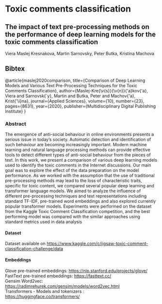 # Toxic comments classification

## The impact of text pre-processing methods on the performance of deep learning models for the toxic comments classification

Viera Maslej Kresnakova, Martin Sarnovsky, Peter Butka, Kristina Machova

## Bibtex
@article{maslej2020comparison,
  title={Comparison of Deep Learning Models and Various Text Pre-Processing Techniques for the Toxic Comments Classification},
  author={Maslej-Kre{\v{s}}{\v{n}}{\'a}kov{\'a}, Viera and Sarnovsk{\`y}, Martin and Butka, Peter and Machov{\'a}, Krist{\'\i}na},
  journal={Applied Sciences},
  volume={10},
  number={23},
  pages={8631},
  year={2020},
  publisher={Multidisciplinary Digital Publishing Institute}
}

### Abstract
The emergence of anti-social behaviour in online environments presents a serious issue in today’s society. Automatic detection and identification of such behaviour are becoming increasingly important. Modern machine learning and natural language processing methods can provide effective tools to detect different types of anti-social behaviour from the pieces of text. In this work, we present a comparison of various deep learning models used to identify the toxic comments in the Internet discussions. Our main goal was to explore the effect of the data preparation on the model performance. As we worked with the assumption that the use of traditional pre-processing methods may lead to the loss of characteristic traits, specific for toxic content, we compared several popular deep learning and transformer language models. We aimed to analyze the influence of different pre-processing techniques and text representations including standard TF-IDF, pre-trained word embeddings and also explored currently popular transformer models. Experiments were performed on the dataset from the Kaggle Toxic Comment Classification competition, and the best performing model was compared with the similar approaches using standard metrics used in data analysis

#### Dataset
Dataset available on https://www.kaggle.com/c/jigsaw-toxic-comment-classification-challenge/data

#### Embeddings
Glove pre-trained embeddings: https://nlp.stanford.edu/projects/glove/ <br>
FastText pre-trained embeddings: https://fasttext.cc/ <br>
Gensim Word2vec: https://radimrehurek.com/gensim/models/word2vec.html <br>
Transformers - Models and tokenizers : https://huggingface.co/transformers/ <br>



